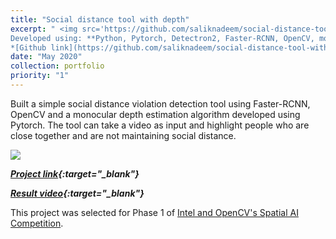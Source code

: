 ```yaml
---
title: "Social distance tool with depth"
excerpt: " <img src='https://github.com/saliknadeem/social-distance-tool-with-depth/raw/master/assets/sample_output.gif' style='width:2000px;'> | *Highlighting people in a crowd violating social distancing protocol using detection and depth. Using an unconstrained input video we can infer depth and detect people who are close together.* <br/> <br/> 
Developed using: **Python, Pytorch, Detectron2, Faster-RCNN, OpenCV, monocular depth estimation** <br> 
*[Github link](https://github.com/saliknadeem/social-distance-tool-with-depth){:target='_blank'}* "
date: "May 2020"
collection: portfolio
priority: "1"
---
```


Built a simple social distance violation detection tool using Faster-RCNN, OpenCV and a monocular depth estimation algorithm developed using Pytorch. The tool can take a video as input and highlight people who are close together and are not maintaining social distance.

<img src='https://github.com/saliknadeem/social-distance-tool-with-depth/raw/master/assets/sample_output.gif'>

***[Project link](https://github.com/saliknadeem/social-distance-tool-with-depth){:target="_blank"}***

***[Result video](../../files/sdt_result.mp4){:target="_blank"}***

This project was selected for Phase 1 of [Intel and OpenCV's Spatial AI Competition](https://opencv.org/announcing-the-opencv-spatial-ai-competition-sponsored-by-intel-phase-1-winners/).